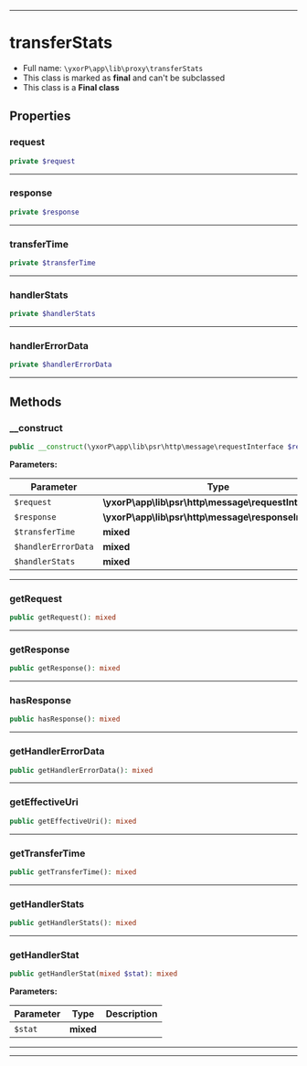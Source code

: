 ***

# transferStats

* Full name: `\yxorP\app\lib\proxy\transferStats`
* This class is marked as **final** and can't be subclassed
* This class is a **Final class**

## Properties

### request

```php
private $request
```

***

### response

```php
private $response
```

***

### transferTime

```php
private $transferTime
```

***

### handlerStats

```php
private $handlerStats
```

***

### handlerErrorData

```php
private $handlerErrorData
```

***

## Methods

### __construct

```php
public __construct(\yxorP\app\lib\psr\http\message\requestInterface $request, \yxorP\app\lib\psr\http\message\responseInterface $response = null, mixed $transferTime = null, mixed $handlerErrorData = null, mixed $handlerStats = []): mixed
```

**Parameters:**

| Parameter | Type | Description |
|-----------|------|-------------|
| `$request` | **\yxorP\app\lib\psr\http\message\requestInterface** |  |
| `$response` | **\yxorP\app\lib\psr\http\message\responseInterface** |  |
| `$transferTime` | **mixed** |  |
| `$handlerErrorData` | **mixed** |  |
| `$handlerStats` | **mixed** |  |

***

### getRequest

```php
public getRequest(): mixed
```

***

### getResponse

```php
public getResponse(): mixed
```

***

### hasResponse

```php
public hasResponse(): mixed
```

***

### getHandlerErrorData

```php
public getHandlerErrorData(): mixed
```

***

### getEffectiveUri

```php
public getEffectiveUri(): mixed
```

***

### getTransferTime

```php
public getTransferTime(): mixed
```

***

### getHandlerStats

```php
public getHandlerStats(): mixed
```

***

### getHandlerStat

```php
public getHandlerStat(mixed $stat): mixed
```

**Parameters:**

| Parameter | Type | Description |
|-----------|------|-------------|
| `$stat` | **mixed** |  |

***


***

